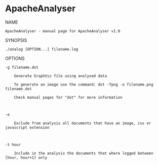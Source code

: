 # ApacheAnalyser

NAME

	ApacheAnalyser - manual page for ApacheAnalyser v1.0



SYNOPSIS

	./analog [OPTION...] filename.log



OPTIONS

	-g filename.dot

		Generate GraphViz file using analysed data

		To generate an image use the command: dot -Tpng -o filename.png filename.dot

		Check manual pages for "dot" for more information



	-e

		Exclude from analysis all documents that have an image, css or javascript extension



	-t hour

		Include in the analysis the documents that where logged between [hour, hour+1] only

